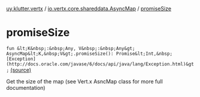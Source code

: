 [uy.klutter.vertx](../index.md) / [io.vertx.core.shareddata.AsyncMap](index.md) / [promiseSize](.)


# promiseSize
`fun &lt;K&nbsp;:&nbsp;Any, V&nbsp;:&nbsp;Any&gt; AsyncMap&lt;K,&nbsp;V&gt;.promiseSize(): Promise&lt;Int,&nbsp;[Exception](http://docs.oracle.com/javase/6/docs/api/java/lang/Exception.html)&gt;` [(source)](https://github.com/kohesive/klutter/blob/master/vertx3-jdk8/src/main/kotlin/uy/klutter/vertx/VertxSharedData.kt#L243)

Get the size of the map (see Vert.x AsncMap class for more full documentation)


